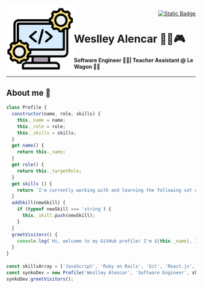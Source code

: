 <img align="left" src="software-development-icon.png" width="180px" height="180px">
<p align="right">
  <a href="https://www.linkedin.com/in/walencar/" target="_blank"><img alt="Static Badge" src="https://github.com/synkodev/synkodev/assets/69865585/4679c433-5c8c-44c0-9916-5a5aefe813e1" width="32px" height="32px"></a>
</p>
<div>
  <h1>Weslley Alencar 🏳️‍🌈🎮</h1>
  <h4>Software Engineer 🧑‍💻| Teacher Assistant @ Le Wagon 👨‍🏫</h4>
</div>
<hr>
<h2>About me 📰</h2>

```javascript
class Profile {
  constructor(name, role, skills) {
    this._name = name;
    this._role = role;
    this._skills = skills;
  }
  get name() {
    return this._name;
  }
  get role() {
    return this._targetRole;
  }
  get skills () {
    return `I'm currently working with and learning the following set of languages: ${this._skills.join(', ')}.`;
  }
  addSkill(newSkill) {
    if (typeof newSkill === 'string') {
      this._skill.push(newSkill);
    }
  }
  greetVisitors() {
    console.log(`Hi, welcome to my GitHub profile! I'm ${this._name}, I'm a ${this._role.toLowerCase()} and ${this.skills}`);
  }
}

const skillsArray = ['JavaScript', 'Ruby on Rails', 'Git', 'React.js', 'PostgreSQL', 'Microsoft SQL Server'];
const synkoDev = new Profile('Weslley Alencar', 'Software Engineer', skillsArray);
synkoDev.greetVisitors();
```

<!-- Leaving the lines below for future inspo :)

Here are some ideas to get you started:
- 👯 I’m looking to collaborate on ...
- 🤔 I’m looking for help with ...
- 📫 How to reach me: ...
- ⚡ Fun fact: ...
-->
